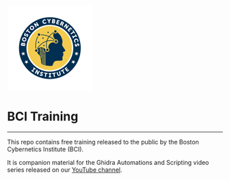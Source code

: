 <div align="left">
  
  <img src="images/bcilogo.svg" alt="BCI Training Logo" width="200">

  # BCI Training

</div>

---

This repo contains free training released to the public by the Boston Cybernetics Institute (BCI).

It is companion material for the Ghidra Automations and Scripting video series released on our [YouTube channel](https://www.youtube.com/@bostoncybernetics407).
